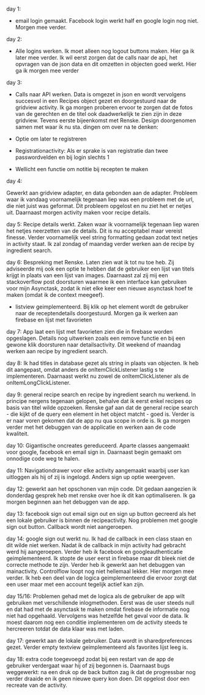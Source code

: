 day 1: 
- email login gemaakt. Facebook login werkt half en google login nog niet. Morgen mee verder. 

day 2: 
- Alle logins werken. Ik moet alleen nog logout buttons maken. 
Hier ga ik later mee verder. Ik wil eerst zorgen dat de calls naar de api, 
het opvragen van de json data en dit omzetten in objecten goed werkt. 
Hier ga ik morgen mee verder

day 3: 
- Calls naar API werken. Data is omgezet in json en wordt vervolgens succesvol
in een Recipes object gezet en doorgestuurd naar de gridview activity. 
Ik ga morgen proberen ervoor te zorgen dat de fotos van de gerechten
en de titel ook daadwerkelijk te zien zijn in deze gridview. 
Tevens eerste bijeenkomst met Renske. Design doorgenomen
samen met waar ik nu sta. dingen om over na te denken: 

-	Optie om later te registreren
- Registrationactivity: Als er 
sprake is van registratie dan 
twee passwordvelden en bij login
slechts 1
-	Wellicht een functie om notitie
bij recepten te maken

day 4:

Gewerkt aan gridview adapter, en data gebonden aan de adapter. Probleem waar ik vandaag voornamelijk tegenaan liep was een probleem met de url, die niet juist was geformat. Dit probleem opgelost en nu ziet het er netjes uit. Daarnaast morgen activity maken voor recipe details.

day 5: Recipe details werkt. Zaken waar ik voornamelijk tegenaan liep waren het netjes neerzetten van de details. Dit is nu acceptabel maar vereist finesse. Verder voornamelijk veel string formatting gedaan zodat text netjes in activity staat. Ik zal zondag of maandag verder werken aan de recipe by ingredient search. 

day 6: Bespreking met Renske. Laten zien wat ik tot nu toe heb. Zij adviseerde mij ook een optie te hebben dat de gebruiker een lijst van titels krijgt in plaats van een lijst van images. Daarnaast zal zij mij een stackoverflow post doorsturen waarmee ik een interface kan gebruiken voor mijn Asynctask, zodat ik niet elke keer een nieuwe asynctask hoef te maken (omdat ik de context meegeef). 

- listview geimplementeerd. Bij klik op het element wordt de gebruiker naar de receptendetails doorgestuurd. Morgen ga ik werken aan firebase en lijst met favorieten

day 7: App laat een lijst met favorieten zien die in firebase worden opgeslagen. Details nog uitwerken zoals een remove functie en bij een gewone klik doorsturen naar detailsactivity. Dit weekend of maandag werken aan recipe by ingredient search. 


day 8: Ik had titles in database gezet als string in plaats van objecten. Ik heb dit aangepast, omdat anders de onItemClickListener lastig s te implementeren. Daarnaast werkt nu zowel de onItemClickListener als de onItemLongClickListener. 

day 9: general recipe search en recipe by ingredient search nu werkend. In principe nergens tegenaan gelopen, behalve dat ik eerst enkel recipes op basis van titel wilde opzoeken. Renske gaf aan dat de general recipe search - die kijkt of de query een element in het object matcht - goed is. Verder is er naar voren gekomen dat de app nu qua scope in orde is. Ik ga morgen verder met het debuggen van de applicatie en werken aan de code kwaliteit. 

day 10: Gigantische oncreates gereduceerd. Aparte classes aangemaakt voor google, facebook en email sign in. Daarnaast begin gemaakt om onnodige code weg te halen. 

day 11: Navigationdrawer voor elke activity aangemaakt waarbij user kan uitloggen als hij of zij is ingelogd. Anders sign up optie weergeven. 

day 12: gewerkt aan het opschonen van mijn code. Dit gedaan aangezien ik donderdag gesprek heb met renske over hoe ik dit kan optimaliseren. Ik ga morgen beginnen aan het debuggen van de app.  

day 13: facebook sign out email sign out en sign up button gecreerd als het een lokale gebruiker is binnen de recipeactivity. Nog problemen met google sign out button. Callback wordt niet aangeroepen.

day 14: google sign out werkt nu. Ik had de callback in een class staan en dit wilde niet werken. Nadat ik de callback in mijn activity had gebracht werd hij aangeroepen. Verder heb ik facebook en googleauthenticatie geimplementeerd. Ik stopte de user eerst in firebase maar dit bleek niet de correcte methode te zijn. Verder heb ik gewerkt aan het debuggen van mainactivity. Controlflow loopt nog niet hellemaal lekker. Hier morgen mee verder. Ik heb een deel van de logica geimplementeerd die ervoor zorgt dat een user maar met een account tegelijk actief kan zijn.

day 15/16: Problemen gehad met de logica als de gebruiker de app wilt gebruiken met verschillende inlogmethoden. Eerst was de user steeds null en dat had met de asynctask te maken omdat firebase de informatie nog niet had opgehaald. Vervolgens was hetzelfde het geval voor de data. Ik moest daarom nog een conditie implementeren om de activity steeds te hercreeren totdat de data klaar was met laden. 

day 17: gewerkt aan de lokale gebruiker. Data wordt in sharedpreferences gezet. Verder empty textview geimplementeerd als favorites lijst leeg is. 

day 18: extra code toegevoegd zodat bij een restart van de app de gebruiker verdergaat waar hij of zij begonnen is. Daarnaast bugs weggewerkt: na een druk op de back button zag ik dat de progressbar nog verder draaide en ik geen nieuwe query kon doen. Dit opgelost door een recreate van de activity. 
